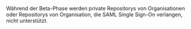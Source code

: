 Während der Beta-Phase werden private Repositorys von Organisationen oder Repositorys von Organisation, die SAML Single Sign-On verlangen, nicht unterstützt.

